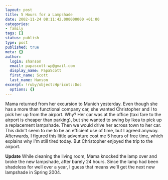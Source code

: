 ```yaml
---
layout: post
title: 5 Hours for a Lampshade
date: 2002-11-24 08:11:42.000000000 +01:00
categories:
- family
tags: []
status: publish
type: post
published: true
meta: {}
author:
  login: shanson
  email: papascott-wp@gmail.com
  display_name: PapaScott
  first_name: Scott
  last_name: Hanson
excerpt: !ruby/object:Hpricot::Doc
  options: {}
---
```

<p>Mama returned from her excursion to Munich yesterday. Even though she has a more than functional company car, she wanted Christopher and I to pick her up from the airport. Why? Her car was at the office (taxi fare to the airport is cheaper than parking), but she wanted to swing by Ikea to pick up a replacement lampshade. Then we would drive her across town to her car. This didn't seem to me to be an efficient use of time, but I agreed anyway. Afterwards, I figured this little adventure cost me 5 hours of free time, which explains why I'm still tired today. But Christopher enjoyed the trip to the airport. </p>
<p><b>Update</b> While cleaning the living room, Mama knocked the lamp over and broke the new lampshade, after barely 24 hours. Since the lamp had been shadeless for well over a year, I guess that means we'll get the next new lampshade in Spring 2004.</p>
